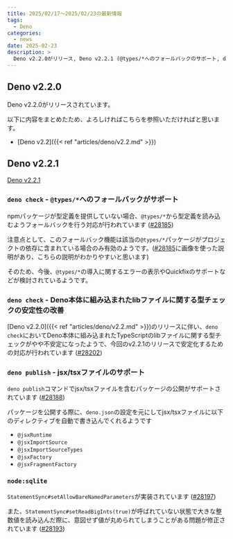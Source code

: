 ```yaml
---
title: 2025/02/17〜2025/02/23の最新情報
tags:
  - Deno
categories:
  - news
date: 2025-02-23
description: >
  Deno v2.2.0がリリース, Deno v2.2.1 (@types/*へのフォールバックのサポート, deno publishでjsx/tsxファイルを含むパッケージの公開がサポート, など)
---
```


## Deno v2.2.0

Deno v2.2.0がリリースされています。

以下に内容をまとめたため、よろしければこちらを参照いただければと思います。

* [Deno v2.2]({{< ref "articles/deno/v2.2.md" >}})

## Deno v2.2.1

[Deno v2.2.1](https://github.com/denoland/deno/releases/tag/v2.2.1)

### `deno check` - `@types/*`へのフォールバックがサポート

npmパッケージが型定義を提供していない場合、`@types/*`から型定義を読み込むようフォールバックを行う対応が行われています ([#28185](https://github.com/denoland/deno/pull/28185))

注意点として、このフォールバック機能は該当の`@types/*`パッケージがプロジェクトの依存に含まれている場合のみ有効のようです。([#28185](https://github.com/denoland/deno/pull/28185#issuecomment-2673150120)に画像を使った説明があり、こちらの説明がわかりやすいと思います)

そのため、今後、`@types/*`の導入に関するエラーの表示やQuickfixのサポートなどが検討されているようです。

### `deno check` - Deno本体に組み込まれたlibファイルに関する型チェックの安定性の改善

[Deno v2.2.0]({{< ref "articles/deno/v2.2.md" >}})のリリースに伴い、`deno check`においてDeno本体に組み込まれたTypeScriptのlibファイルに関する型チェックがやや不安定になったようで、今回のv2.2.1のリリースで安定化するための対応が行われています ([#28202](https://github.com/denoland/deno/pull/28202))

### `deno publish` - jsx/tsxファイルのサポート

`deno publish`コマンドでjsx/tsxファイルを含むパッケージの公開がサポートされています ([#28188](https://github.com/denoland/deno/pull/28188))

パッケージを公開する際に、`deno.json`の設定を元にしてjsx/tsxファイルに以下のディレクティブを自動で書き込んでくれるようです

- `@jsxRuntime`
- `@jsxImportSource`
- `@jsxImportSourceTypes`
- `@jsxFactory`
- `@jsxFragmentFactory`

### `node:sqlite`

`StatementSync#setAllowBareNamedParameters`が実装されています ([#28197](https://github.com/denoland/deno/pull/28197))

また、`StatementSync#setReadBigInts(true)`が呼ばれていない状態で大きな整数値を読み込んだ際に、意図せず値が丸められてしまうことがある問題が修正されています ([#28193](https://github.com/denoland/deno/pull/28193))
